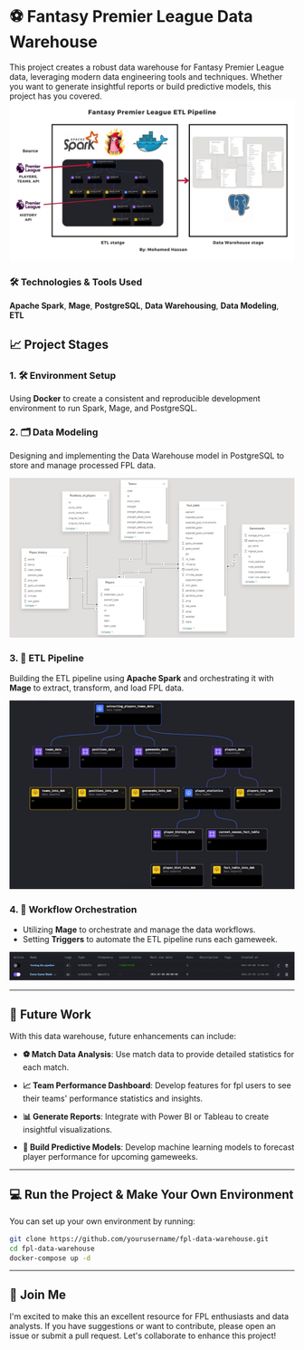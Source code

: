 # ⚽ Fantasy Premier League Data Warehouse


This project creates a robust data warehouse for Fantasy Premier League data, leveraging modern data engineering tools and techniques. Whether you want to generate insightful reports or build predictive models, this project has you covered.
![ETL Process](/Images/ETL%20Process.jpg)
### 🛠️ Technologies & Tools Used
**Apache Spark**, **Mage**, **PostgreSQL**, **Data Warehousing**, **Data Modeling**, **ETL**

## 📈 Project Stages

### 1. 🛠️ Environment Setup
Using **Docker** to create a consistent and reproducible development environment to run Spark, Mage, and PostgreSQL.

### 2. 🗂️ Data Modeling
Designing and implementing the Data Warehouse model in PostgreSQL to store and manage processed FPL data.

![Data Modeling](/Images/Data_Model.png)

### 3. 🔄 ETL Pipeline
Building the ETL pipeline using **Apache Spark** and orchestrating it with **Mage** to extract, transform, and load FPL data.

![ETL Pipeline](./Images/The%20pipline.jpeg)

### 4. 🧩 Workflow Orchestration
* Utilizing **Mage** to orchestrate and manage the data workflows.
* Setting **Triggers** to automate the ETL pipeline runs each gameweek.

![Triggers](./Images/testing%20the%20pipeline.jpeg)

---

## 🚀 Future Work

With this data warehouse, future enhancements can include:


- **⚽ Match Data Analysis**: Use match data to provide detailed statistics for each match.

- **📈 Team Performance Dashboard**: Develop features for fpl users to see their teams' performance statistics and insights.

- **📊 Generate Reports**: Integrate with Power BI or Tableau to create insightful visualizations.
- **🤖 Build Predictive Models**: Develop machine learning models to forecast player performance for upcoming gameweeks.

---

## 💻 Run the Project & Make Your Own Environment

You can set up your own environment by running:
```bash
git clone https://github.com/yourusername/fpl-data-warehouse.git
cd fpl-data-warehouse
docker-compose up -d
```
---
## 🤝 Join Me
I'm excited to make this an excellent resource for FPL enthusiasts and data analysts. If you have suggestions or want to contribute, please open an issue or submit a pull request. Let's collaborate to enhance this project!